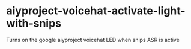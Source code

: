 # aiyproject-voicehat-activate-light-with-snips
Turns on the google aiyproject voicehat LED when snips ASR is active
